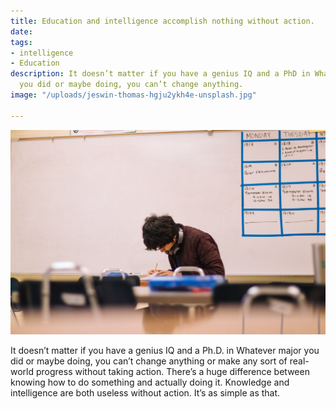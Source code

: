 ```yaml
---
title: Education and intelligence accomplish nothing without action.
date: 
tags:
- intelligence
- Education
description: It doesn’t matter if you have a genius IQ and a PhD in Whatever major
  you did or maybe doing, you can’t change anything.
image: "/uploads/jeswin-thomas-hgju2ykh4e-unsplash.jpg"

---
```

![](/uploads/jeswin-thomas-hgju2ykh4e-unsplash.jpg)

It doesn’t matter if you have a genius IQ and a Ph.D. in Whatever major you did or maybe doing, you can’t change anything or make any sort of real-world progress without taking action. There’s a huge difference between knowing how to do something and actually doing it. Knowledge and intelligence are both useless without action. It’s as simple as that.